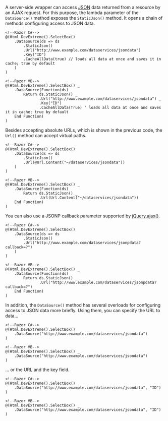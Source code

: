 A server-side wrapper can access [JSON](https://www.json.org) data returned from a resource by an AJAX request. For this purpose, the lambda parameter of the `DataSource()` method exposes the `StaticJson()` method. It opens a chain of methods configuring access to JSON data.

    <!--Razor C#-->
    @(Html.DevExtreme().SelectBox()
        .DataSource(ds => ds
            .StaticJson()
            .Url("http://www.example.com/dataservices/jsondata")
            .Key("ID")
            .CacheAllData(true) // loads all data at once and saves it in cache; true by default
        )
    )

    <!--Razor VB-->
    @(Html.DevExtreme().SelectBox() _
        .DataSource(Function(ds)
            Return ds.StaticJson() _
                   .Url("http://www.example.com/dataservices/jsondata") _
                   .Key("ID") _
                   .CacheAllData(True) ' loads all data at once and saves it in cache; true by default
        End Function)
    )

Besides accepting absolute URLs, which is shown in the previous code, the `Url()` method can accept virtual paths. 

    <!--Razor C#-->
    @(Html.DevExtreme().SelectBox()
        .DataSource(ds => ds
            .StaticJson()
            .Url(@Url.Content("~/dataservices/jsondata"))
        )
    )

    <!--Razor VB-->
    @(Html.DevExtreme().SelectBox() _
        .DataSource(Function(ds)
            Return ds.StaticJson() _
                   .Url(Url.Content("~/dataservices/jsondata"))
        End Function)
    )
   
You can also use a JSONP callback parameter supported by [jQuery.ajax()](https://api.jquery.com/jQuery.ajax).

    <!--Razor C#-->
    @(Html.DevExtreme().SelectBox()
        .DataSource(ds => ds
            .StaticJson()
            .Url("http://www.example.com/dataservices/jsonpdata?callback=?")
        )
    )

    <!--Razor VB-->
    @(Html.DevExtreme().SelectBox() _
        .DataSource(Function(ds)
            Return ds.StaticJson() _
                   .Url("http://www.example.com/dataservices/jsonpdata?callback=?")
        End Function)
    )

In addition, the `DataSource()` method has several overloads for configuring access to JSON data more briefly. Using them, you can specify the URL to data...

    <!--Razor C#-->
    @(Html.DevExtreme().SelectBox()
        .DataSource("http://www.example.com/dataservices/jsondata")
    )

    <!--Razor VB-->
    @(Html.DevExtreme().SelectBox() _
        .DataSource("http://www.example.com/dataservices/jsondata")
    )

... or the URL and the key field.

    <!--Razor C#-->
    @(Html.DevExtreme().SelectBox()
        .DataSource("http://www.example.com/dataservices/jsondata", "ID")
    )

    <!--Razor VB-->
    @(Html.DevExtreme().SelectBox() _
        .DataSource("http://www.example.com/dataservices/jsondata", "ID")
    )